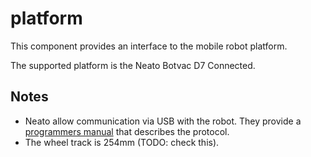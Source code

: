 # platform

This component provides an interface to the mobile robot platform.

The supported platform is the Neato Botvac D7 Connected.

## Notes

- Neato allow communication via USB with the robot. They provide a [programmers manual](https://ia800403.us.archive.org/6/items/neato-xv-programmers-manual/XV-ProgrammersManual-3_1.pdf) that describes the protocol.
- The wheel track is 254mm (TODO: check this).

